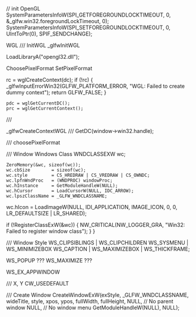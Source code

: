 // init OpenGL
SystemParametersInfoW(SPI_GETFOREGROUNDLOCKTIMEOUT, 0, &_glfw.win32.foregroundLockTimeout, 0);
SystemParametersInfoW(SPI_SETFOREGROUNDLOCKTIMEOUT, 0, UIntToPtr(0), SPIF_SENDCHANGE);


WGL
/// InitWGL
_glfwInitWGL

LoadLibraryA("opengl32.dll");

ChoosePixelFormat
SetPixelFormat

rc = wglCreateContext(dc);
    if (!rc)
    {
        _glfwInputErrorWin32(GLFW_PLATFORM_ERROR,
                             "WGL: Failed to create dummy context");
        return GLFW_FALSE;
    }

    pdc = wglGetCurrentDC();
    prc = wglGetCurrentContext();

///

_glfwCreateContextWGL
///
GetDC(window->win32.handle);

///
choosePixelFormat

/// Window Windows Class
WNDCLASSEXW wc;

    ZeroMemory(&wc, sizeof(wc));
    wc.cbSize        = sizeof(wc);
    wc.style         = CS_HREDRAW | CS_VREDRAW | CS_OWNDC;
    wc.lpfnWndProc   = (WNDPROC) windowProc;
    wc.hInstance     = GetModuleHandleW(NULL);
    wc.hCursor       = LoadCursorW(NULL, IDC_ARROW);
    wc.lpszClassName = _GLFW_WNDCLASSNAME;

 wc.hIcon = LoadImageW(NULL, IDI_APPLICATION, IMAGE_ICON, 0, 0, LR_DEFAULTSIZE | LR_SHARED);

 if (!RegisterClassExW(&wc))
    {
        NW_CRITICAL(NW_LOGGER_GRA, "Win32: Failed to register window class");
	}
}

/// Window Style
WS_CLIPSIBLINGS | WS_CLIPCHILDREN
WS_SYSMENU | WS_MINIMIZEBOX
WS_CAPTION | WS_MAXIMIZEBOX | WS_THICKFRAME;

WS_POPUP ???
WS_MAXIMIZE ???

WS_EX_APPWINDOW

/// X, Y
CW_USEDEFAULT

/// Create Window
CreateWindowExW(exStyle, _GLFW_WNDCLASSNAME, wideTitle, style, xpos, ypos, fullWidth, fullHeight,
    NULL, // No parent window
    NULL, // No window menu
	GetModuleHandleW(NULL), NULL);